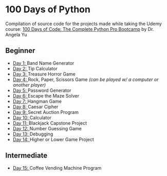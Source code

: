 # 100 Days of Python

Compilation of source code for the projects made while taking the Udemy course: [100 Days of Code: The Complete Python Pro Bootcamp](https://www.udemy.com/course/100-days-of-code/) by Dr. Angela Yu

## Beginner

- [Day 1: ](<https://github.com/xialuna/100-Days-of-Python/tree/main/Beginner%20(Day%201-14)/Day%201%20-%20Band%20Name%20Generator>) Band Name Generator
- [Day 2: ](<https://github.com/xialuna/100-Days-of-Python/tree/main/Beginner%20(Day%201-14)/Day%202%20-%20Tip%20Calculator>) Tip Calculator
- [Day 3: ](<https://github.com/xialuna/100-Days-of-Python/tree/main/Beginner%20(Day%201-14)/Day%203%20-%20Treasure%20Horror%20Game>) Treasure Horror Game
- [Day 4: ](<https://github.com/xialuna/100-Days-of-Python/tree/main/Beginner%20(Day%201-14)/Day%204%20-%20Rock%2C%20Paper%2C%20Scissors%20Game>) Rock, Paper, Scissors Game _(can be played w/ a computer or another player)_
- [Day 5: ](<https://github.com/xialuna/100-Days-of-Python/tree/main/Beginner%20(Day%201-14)/Day%205%20-%20Password%20Generator>) Password Generator
- [Day 6: ](<https://github.com/xialuna/100-Days-of-Python/tree/main/Beginner%20(Day%201-14)/Day%206%20-%20Escape%20the%20Maze%20Solver>)Escape the Maze Solver
- [Day 7: ](<https://github.com/xialuna/100-Days-of-Python/tree/main/Beginner%20(Day%201-14)/Day%207%20-%20Hangman%20Game>) Hangman Game
- [Day 8: ](<https://github.com/xialuna/100-Days-of-Python/tree/main/Beginner%20(Day%201-14)/Day%208%20-%20Caesar%20Cipher>) Caesar Cipher
- [Day 9: ](<https://github.com/xialuna/100-Days-of-Python/tree/main/Beginner%20(Day%201-14)/Day%209%20-%20Secret%20Auction%20Program>) Secret Auction Program
- [Day 10: ](<https://github.com/xialuna/100-Days-of-Python/tree/main/Beginner%20(Day%201-14)/Day10%20-%20Calculator>) Calculator
- [Day 11: ](<https://github.com/xialuna/100-Days-of-Python/tree/main/Beginner%20(Day%201-14)/Day11%20-%20Blackjack%20Capstone%20Project>) Blackjack Capstone Project
- [Day 12: ](<https://github.com/xialuna/100-Days-of-Python/tree/main/Beginner%20(Day%201-14)/Day12%20-%20Number%20Guessing%20Game>) Number Guessing Game
- [Day 13: ](<https://github.com/xialuna/100-Days-of-Python/tree/main/Beginner%20(Day%201-14)/Day13%20-%20Debugging>) Debugging
- [Day 14: ](<https://github.com/xialuna/100-Days-of-Python/tree/main/Beginner%20(Day%201-14)/Day14%20-%20Higher%20or%20Lower%20Game%20Project>) Higher or Lower Game Project

## Intermediate

- [Day 15: ](<https://github.com/xialuna/100-Days-of-Python/tree/main/Intermediate%20(Day%2015%20-%20Day%2057)/Day%2015%20-%20Coffee%20Machine%20Program>) Coffee Vending Machine Program
